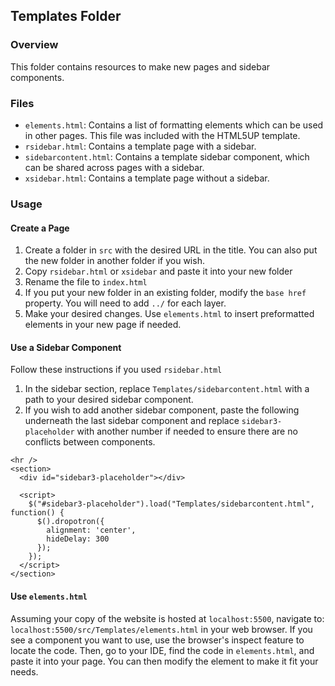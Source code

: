 ## Templates Folder

### Overview
This folder contains resources to make new pages and sidebar components.

### Files
-  `elements.html`: Contains a list of formatting elements which can be used in other pages. This file was included with the HTML5UP template.
-  `rsidebar.html`: Contains a template page with a sidebar.
-  `sidebarcontent.html`: Contains a template sidebar component, which can be shared across pages with a sidebar.
-  `xsidebar.html`: Contains a template page without a sidebar.

### Usage

#### Create a Page
1. Create a folder in `src` with the desired URL in the title. You can also put the new folder in another folder if you wish.
2. Copy `rsidebar.html` or `xsidebar` and paste it into your new folder
3. Rename the file to `index.html`
4. If you put your new folder in an existing folder, modify the `base href` property. You will need to add `../` for each layer.
5. Make your desired changes. Use `elements.html` to insert preformatted elements in your new page if needed.

#### Use a Sidebar Component
Follow these instructions if you used `rsidebar.html`
1. In the sidebar section, replace `Templates/sidebarcontent.html` with a path to your desired sidebar component.
2. If you wish to add another sidebar component, paste the following underneath the last sidebar component and replace `sidebar3-placeholder` with another number if needed to ensure there are no conflicts between components.
   
  ```
<hr />
  <section>
    <div id="sidebar3-placeholder"></div>

    <script>
      $("#sidebar3-placeholder").load("Templates/sidebarcontent.html", function() {
        $().dropotron({
          alignment: 'center',
          hideDelay: 300
        });
      });
    </script>
  </section>
```

#### Use `elements.html`
Assuming your copy of the website is hosted at `localhost:5500`, navigate to: `localhost:5500/src/Templates/elements.html` in your web browser.
If you see a component you want to use, use the browser's inspect feature to locate the code. Then, go to your IDE, find the code in `elements.html`, and paste it into your page. You can then modify the element to make it fit your needs.
